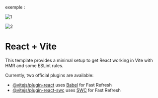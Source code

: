 exemple :

![1](https://github.com/fk-crafter/100days-of-code/assets/127132293/3c1a918b-8146-430e-bcad-42921cdf03eb)

![2](https://github.com/fk-crafter/100days-of-code/assets/127132293/a2e7de08-d37e-4a36-935a-f8540a1e94ee)

# React + Vite

This template provides a minimal setup to get React working in Vite with HMR and some ESLint rules.

Currently, two official plugins are available:

- [@vitejs/plugin-react](https://github.com/vitejs/vite-plugin-react/blob/main/packages/plugin-react/README.md) uses [Babel](https://babeljs.io/) for Fast Refresh
- [@vitejs/plugin-react-swc](https://github.com/vitejs/vite-plugin-react-swc) uses [SWC](https://swc.rs/) for Fast Refresh
